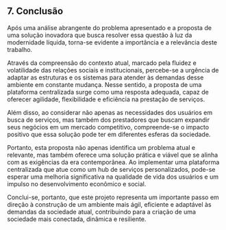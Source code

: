 ## 7. Conclusão
Após uma análise abrangente do problema apresentado e a proposta de uma solução inovadora que busca resolver essa questão à luz da modernidade líquida, torna-se evidente a importância e a relevância deste trabalho. 

Através da compreensão do contexto atual, marcado pela fluidez e volatilidade das relações sociais e institucionais, percebe-se a urgência de adaptar as estruturas e os sistemas para atender às demandas desse ambiente em constante mudança. Nesse sentido, a proposta de uma plataforma centralizada surge como uma resposta adequada, capaz de oferecer agilidade, flexibilidade e eficiência na prestação de serviços. 

Além disso, ao considerar não apenas as necessidades dos usuários em busca de serviços, mas também dos prestadores que buscam expandir seus negócios em um mercado competitivo, compreende-se o impacto positivo que essa solução pode ter em diferentes esferas da sociedade. 

Portanto, esta proposta não apenas identifica um problema atual e relevante, mas também oferece uma solução prática e viável que se alinha com as exigências da era contemporânea. Ao implementar uma plataforma centralizada que atue como um hub de serviços personalizados, pode-se esperar uma melhoria significativa na qualidade de vida dos usuários e um impulso no desenvolvimento econômico e social. 

Conclui-se, portanto, que este projeto representa um importante passo em direção à construção de um ambiente mais ágil, eficiente e adaptável às demandas da sociedade atual, contribuindo para a criação de uma sociedade mais conectada, dinâmica e resiliente. 



